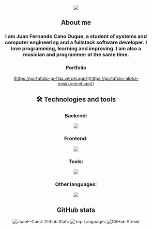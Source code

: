 <div align="center">
<img src="https://readme-typing-svg.herokuapp.com/?font=righteous&color=ffffff&size=35&center=true&vCenter=true&width=500&height=70&duration=4000&lines=💻+Hi!+👋,+I'm+Juan+Fernando+𝄡+♫;" />

## About me
<h3>I am Juan Fernando Cano Duque, a student of systems and computer engineering and a fullstack software developer. I love programming, learning and improving. I am also a musician and programmer at the same time.</h3>

### Portfolio 
[https://portafolio-pi-flax.vercel.app/](https://portafolio-alpha-eosin.vercel.app/)

## 🛠 Technologies and tools
### Backend:
<img src="https://skillicons.dev/icons?i=postgres,mysql,pnpm,bun,npm,nodejs,nestjs,ts,js,supabase" />

### Frontend:
<img src="https://skillicons.dev/icons?i=html,css,tailwind,vite,nextjs,react,vuejs,bootstrap,docker,redux,express"/>

### Tools: 
<img src="https://skillicons.dev/icons?i=postman,vercel,notion,figma,vscode,git,github,ai,replit,discord,latex,ubuntu,windows" /> 

### Other languages:
<img src="https://skillicons.dev/icons?i=php,java,c,cpp" />

## GitHub stats
<div align="center">
    <img src="https://github-readme-stats.vercel.app/api?username=JuanF-Cano&hide=contribs,prs&show_icons=true&bg_color=0d1116&title_color=008e1c&text_color=3fbd58&icon_color=004e0f" alt="JuanF-Cano' Github Stats">
    <img src="https://github-readme-stats.vercel.app/api/top-langs/?username=JuanF-Cano&theme=radical&hide_border=false&include_all_commits=false&count_private=false&layout=compact&bg_color=0d1116&title_color=008e1c&text_color=3fbd58&icon_color=004e0f" alt="Top Languages">
    <img src="https://github-readme-streak-stats.herokuapp.com/?user=JuanF-Cano&theme=dark&count_private=true&bg_color=0d1116&title_color=008e1c&text_color=3fbd58&icon_color=004e0f" alt="GitHub Streak">
</div>
